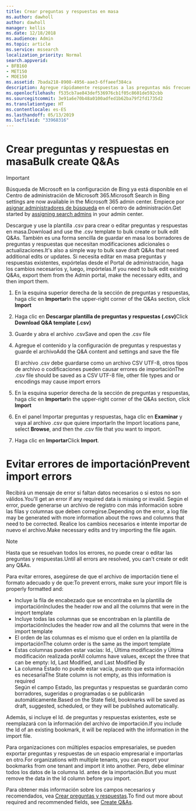 ```yaml
---
title: Crear preguntas y respuestas en masa
ms.author: dawholl
author: dawholl
manager: kellis
ms.date: 12/18/2018
ms.audience: Admin
ms.topic: article
ms.service: mssearch
localization_priority: Normal
search.appverid:
- BFB160
- MET150
- MOE150
ms.assetid: 7bada218-8908-4956-aae3-6ffaeef384ca
description: Agregue rápidamente respuestas a las preguntas más frecuentes con herramientas de importación en el portal de administración de Búsqueda de Microsoft
ms.openlocfilehash: f535cb7ae843def536976cb1f05c8601de592cbb
ms.sourcegitcommit: 3e91a6e70b48a0100adfed1b62ba79f2fd1735d2
ms.translationtype: HT
ms.contentlocale: es-ES
ms.lasthandoff: 05/13/2019
ms.locfileid: "33968316"
---
```

# <a name="bulk-create-qas"></a><span data-ttu-id="fa4e9-103">Crear preguntas y respuestas en masa</span><span class="sxs-lookup"><span data-stu-id="fa4e9-103">Bulk create Q&As</span></span>

> [!IMPORTANT]
> <span data-ttu-id="fa4e9-104">Búsqueda de Microsoft en la configuración de Bing ya está disponible en el Centro de administración de Microsoft 365.</span><span class="sxs-lookup"><span data-stu-id="fa4e9-104">Microsoft Search in Bing settings are now available in the Microsoft 365 admin center.</span></span> <span data-ttu-id="fa4e9-105">Empiece por [asignar administradores de búsqueda](https://docs.microsoft.com/es-ES/microsoftsearch/setup-microsoft-search#step-2-assign-search-admin-and-search-editor) en el centro de administración.</span><span class="sxs-lookup"><span data-stu-id="fa4e9-105">Get started by [assigning search admins](https://docs.microsoft.com/en-us/microsoftsearch/setup-microsoft-search#step-2-assign-search-admin-and-search-editor) in your admin center.</span></span>
    
<span data-ttu-id="fa4e9-106">Descargue y use la plantilla .csv para crear o editar preguntas y respuestas en masa.</span><span class="sxs-lookup"><span data-stu-id="fa4e9-106">Download and use the .csv template to bulk create or bulk edit Q&As.</span></span> <span data-ttu-id="fa4e9-107">También es una forma sencilla de guardar en masa los borradores de preguntas y respuestas que necesitan modificaciones adicionales o actualizaciones.</span><span class="sxs-lookup"><span data-stu-id="fa4e9-107">It's also a simple way to bulk save draft Q&As that need additional edits or updates.</span></span> <span data-ttu-id="fa4e9-108">Si necesita editar en masa preguntas y respuestas existentes, expórtelas desde el Portal de administración, haga los cambios necesarios y, luego, impórtelas.</span><span class="sxs-lookup"><span data-stu-id="fa4e9-108">If you need to bulk edit existing Q&As, export them from the Admin portal, make the necessary edits, and then import them.</span></span>
  
1. <span data-ttu-id="fa4e9-109">En la esquina superior derecha de la sección de preguntas y respuestas, haga clic en **Importar**</span><span class="sxs-lookup"><span data-stu-id="fa4e9-109">In the upper-right corner of the Q&As section, click **Import**</span></span>
    
2. <span data-ttu-id="fa4e9-110">Haga clic en **Descargar plantilla de preguntas y respuestas (.csv)**</span><span class="sxs-lookup"><span data-stu-id="fa4e9-110">Click **Download Q&A template (.csv)**</span></span>
    
3. <span data-ttu-id="fa4e9-111">Guarde y abra el archivo .csv</span><span class="sxs-lookup"><span data-stu-id="fa4e9-111">Save and open the .csv file</span></span>
    
4. <span data-ttu-id="fa4e9-112">Agregue el contenido y la configuración de preguntas y respuestas y guarde el archivo</span><span class="sxs-lookup"><span data-stu-id="fa4e9-112">Add the Q&A content and settings and save the file</span></span>

    <span data-ttu-id="fa4e9-113">El archivo .csv debe guardarse como un archivo CSV UTF-8, otros tipos de archivo o codificaciones pueden causar errores de importación</span><span class="sxs-lookup"><span data-stu-id="fa4e9-113">The .csv file should be saved as a CSV UTF-8 file, other file types and or encodings may cause import errors</span></span>
    
5. <span data-ttu-id="fa4e9-114">En la esquina superior derecha de la sección de preguntas y respuestas, haga clic en **Importar**</span><span class="sxs-lookup"><span data-stu-id="fa4e9-114">In the upper-right corner of the Q&As section, click **Import**</span></span>
    
6. <span data-ttu-id="fa4e9-115">En el panel Importar preguntas y respuestas, haga clic en **Examinar** y vaya al archivo .csv que quiere importar</span><span class="sxs-lookup"><span data-stu-id="fa4e9-115">In the Import locations pane, select **Browse**, and then the .csv file that you want to import.</span></span> 
    
7. <span data-ttu-id="fa4e9-116">Haga clic en **Importar**</span><span class="sxs-lookup"><span data-stu-id="fa4e9-116">Click **Import**.</span></span>

# <a name="prevent-import-errors"></a><span data-ttu-id="fa4e9-117">Evitar errores de importación</span><span class="sxs-lookup"><span data-stu-id="fa4e9-117">Prevent import errors</span></span>      
<span data-ttu-id="fa4e9-118">Recibirá un mensaje de error si faltan datos necesarios o si estos no son válidos.</span><span class="sxs-lookup"><span data-stu-id="fa4e9-118">You'll get an error if any required data is missing or invalid.</span></span> <span data-ttu-id="fa4e9-119">Según el error, puede generarse un archivo de registro con más información sobre las filas y columnas que deben corregirse.</span><span class="sxs-lookup"><span data-stu-id="fa4e9-119">Depending on the error, a log file may be generated with more information about the rows and columns that need to be corrected.</span></span> <span data-ttu-id="fa4e9-120">Realice los cambios necesarios e intente importar de nuevo el archivo.</span><span class="sxs-lookup"><span data-stu-id="fa4e9-120">Make necessary edits and try importing the file again.</span></span>

> [!NOTE]
> <span data-ttu-id="fa4e9-121">Hasta que se resuelvan todos los errores, no puede crear o editar las preguntas y respuestas.</span><span class="sxs-lookup"><span data-stu-id="fa4e9-121">Until all errors are resolved, you can't create or edit any Q&As.</span></span> 

<span data-ttu-id="fa4e9-122">Para evitar errores, asegúrese de que el archivo de importación tiene el formato adecuado y de que:</span><span class="sxs-lookup"><span data-stu-id="fa4e9-122">To prevent errors, make sure your import file is properly formatted and:</span></span>
- <span data-ttu-id="fa4e9-123">Incluye la fila de encabezado que se encontraba en la plantilla de importación</span><span class="sxs-lookup"><span data-stu-id="fa4e9-123">Includes the header row and all the columns that were in the import template</span></span>
- <span data-ttu-id="fa4e9-124">Incluye todas las columnas que se encontraban en la plantilla de importación</span><span class="sxs-lookup"><span data-stu-id="fa4e9-124">Includes the header row and all the columns that were in the import template</span></span>
- <span data-ttu-id="fa4e9-125">El orden de las columnas es el mismo que el orden en la plantilla de importación</span><span class="sxs-lookup"><span data-stu-id="fa4e9-125">The column order is the same as the import template</span></span>
- <span data-ttu-id="fa4e9-126">Estas columnas pueden estar vacías: Id., Última modificación y Última modificación realizada por</span><span class="sxs-lookup"><span data-stu-id="fa4e9-126">All columns have values, except the three that can be empty: Id, Last Modified, and Last Modified By</span></span>
- <span data-ttu-id="fa4e9-127">La columna Estado no puede estar vacía, puesto que esta información es necesaria</span><span class="sxs-lookup"><span data-stu-id="fa4e9-127">The State column is not empty, as this information is required</span></span>  
<span data-ttu-id="fa4e9-128">Según el campo Estado, las preguntas y respuestas se guardarán como borradores, sugeridas o programadas o se publicarán automáticamente.</span><span class="sxs-lookup"><span data-stu-id="fa4e9-128">Based on the State field, bookmarks will be saved as draft, suggested, scheduled, or they will be published automatically.</span></span>

<span data-ttu-id="fa4e9-129">Además, si incluye el Id. de preguntas y respuestas existentes, este se reemplazará con la información del archivo de importación.</span><span class="sxs-lookup"><span data-stu-id="fa4e9-129">If you include the Id of an existing bookmark, it will be replaced with the information in the import file.</span></span>

<span data-ttu-id="fa4e9-130">Para organizaciones con múltiples espacios empresariales, se pueden exportar preguntas y respuestas de un espacio empresarial e importarlas en otro.</span><span class="sxs-lookup"><span data-stu-id="fa4e9-130">For organizations with multiple tenants, you can export your bookmarks from one tenant and import it into another.</span></span> <span data-ttu-id="fa4e9-131">Pero, debe eliminar todos los datos de la columna Id. antes de la importación.</span><span class="sxs-lookup"><span data-stu-id="fa4e9-131">But you must remove the data in the Id column before you import.</span></span>

<span data-ttu-id="fa4e9-132">Para obtener más información sobre los campos necesarios y recomendados, vea [Crear preguntas y respuestas](create-qas.md).</span><span class="sxs-lookup"><span data-stu-id="fa4e9-132">To find out more about required and recommended fields, see [Create Q&As](create-qas.md).</span></span>

  

